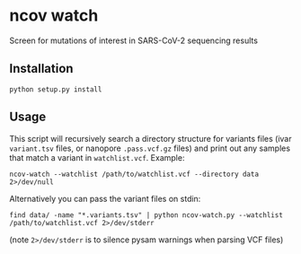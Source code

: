 # ncov watch

Screen for mutations of interest in SARS-CoV-2 sequencing results

## Installation

```
python setup.py install
```

## Usage

This script will recursively search a directory structure for variants files (ivar `variant.tsv` files, or nanopore `.pass.vcf.gz` files) and print out any samples that match a variant in `watchlist.vcf`. Example:

```
ncov-watch --watchlist /path/to/watchlist.vcf --directory data 2>/dev/null
```

Alternatively you can pass the variant files on stdin:

```
find data/ -name "*.variants.tsv" | python ncov-watch.py --watchlist /path/to/watchlist.vcf 2>/dev/stderr
```

(note `2>/dev/stderr` is to silence pysam warnings when parsing VCF files)
